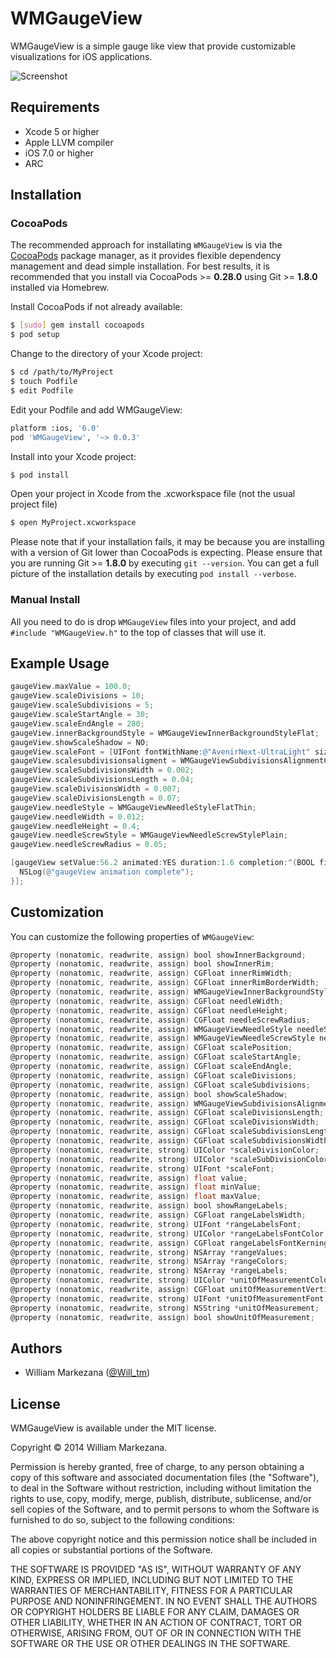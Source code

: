 # WMGaugeView

WMGaugeView is a simple gauge like view that provide customizable visualizations for iOS applications. 

![Screenshot](https://raw.github.com/Will-tm/WMGaugeView/master/WMGaugeView.png)

## Requirements
* Xcode 5 or higher
* Apple LLVM compiler
* iOS 7.0 or higher
* ARC

## Installation

### CocoaPods

The recommended approach for installating `WMGaugeView` is via the [CocoaPods](http://cocoapods.org/) package manager, as it provides flexible dependency management and dead simple installation.
For best results, it is recommended that you install via CocoaPods >= **0.28.0** using Git >= **1.8.0** installed via Homebrew.

Install CocoaPods if not already available:

``` bash
$ [sudo] gem install cocoapods
$ pod setup
```

Change to the directory of your Xcode project:

``` bash
$ cd /path/to/MyProject
$ touch Podfile
$ edit Podfile
```

Edit your Podfile and add WMGaugeView:

``` bash
platform :ios, '6.0'
pod 'WMGaugeView', '~> 0.0.3'
```

Install into your Xcode project:

``` bash
$ pod install
```

Open your project in Xcode from the .xcworkspace file (not the usual project file)

``` bash
$ open MyProject.xcworkspace
```

Please note that if your installation fails, it may be because you are installing with a version of Git lower than CocoaPods is expecting. Please ensure that you are running Git >= **1.8.0** by executing `git --version`. You can get a full picture of the installation details by executing `pod install --verbose`.

### Manual Install

All you need to do is drop `WMGaugeView` files into your project, and add `#include "WMGaugeView.h"` to the top of classes that will use it.

## Example Usage

``` objective-c
gaugeView.maxValue = 100.0;
gaugeView.scaleDivisions = 10;
gaugeView.scaleSubdivisions = 5;
gaugeView.scaleStartAngle = 30;
gaugeView.scaleEndAngle = 280;
gaugeView.innerBackgroundStyle = WMGaugeViewInnerBackgroundStyleFlat;
gaugeView.showScaleShadow = NO;
gaugeView.scaleFont = [UIFont fontWithName:@"AvenirNext-UltraLight" size:0.065];
gaugeView.scalesubdivisionsaligment = WMGaugeViewSubdivisionsAlignmentCenter;
gaugeView.scaleSubdivisionsWidth = 0.002;
gaugeView.scaleSubdivisionsLength = 0.04;
gaugeView.scaleDivisionsWidth = 0.007;
gaugeView.scaleDivisionsLength = 0.07;
gaugeView.needleStyle = WMGaugeViewNeedleStyleFlatThin;
gaugeView.needleWidth = 0.012;
gaugeView.needleHeight = 0.4;
gaugeView.needleScrewStyle = WMGaugeViewNeedleScrewStylePlain;
gaugeView.needleScrewRadius = 0.05;

[gaugeView setValue:56.2 animated:YES duration:1.6 completion:^(BOOL finished) {
  NSLog(@"gaugeView animation complete");
}];
```

## Customization

You can customize the following properties of `WMGaugeView`:

``` objective-c
@property (nonatomic, readwrite, assign) bool showInnerBackground;
@property (nonatomic, readwrite, assign) bool showInnerRim;
@property (nonatomic, readwrite, assign) CGFloat innerRimWidth;
@property (nonatomic, readwrite, assign) CGFloat innerRimBorderWidth;
@property (nonatomic, readwrite, assign) WMGaugeViewInnerBackgroundStyle innerBackgroundStyle;
@property (nonatomic, readwrite, assign) CGFloat needleWidth;
@property (nonatomic, readwrite, assign) CGFloat needleHeight;
@property (nonatomic, readwrite, assign) CGFloat needleScrewRadius;
@property (nonatomic, readwrite, assign) WMGaugeViewNeedleStyle needleStyle;
@property (nonatomic, readwrite, assign) WMGaugeViewNeedleScrewStyle needleScrewStyle;
@property (nonatomic, readwrite, assign) CGFloat scalePosition;
@property (nonatomic, readwrite, assign) CGFloat scaleStartAngle;
@property (nonatomic, readwrite, assign) CGFloat scaleEndAngle;
@property (nonatomic, readwrite, assign) CGFloat scaleDivisions;
@property (nonatomic, readwrite, assign) CGFloat scaleSubdivisions;
@property (nonatomic, readwrite, assign) bool showScaleShadow;
@property (nonatomic, readwrite, assign) WMGaugeViewSubdivisionsAlignment scalesubdivisionsaligment;
@property (nonatomic, readwrite, assign) CGFloat scaleDivisionsLength;
@property (nonatomic, readwrite, assign) CGFloat scaleDivisionsWidth;
@property (nonatomic, readwrite, assign) CGFloat scaleSubdivisionsLength;
@property (nonatomic, readwrite, assign) CGFloat scaleSubdivisionsWidth;
@property (nonatomic, readwrite, strong) UIColor *scaleDivisionColor;
@property (nonatomic, readwrite, strong) UIColor *scaleSubDivisionColor;
@property (nonatomic, readwrite, strong) UIFont *scaleFont;
@property (nonatomic, readwrite, assign) float value;
@property (nonatomic, readwrite, assign) float minValue;
@property (nonatomic, readwrite, assign) float maxValue;
@property (nonatomic, readwrite, assign) bool showRangeLabels;
@property (nonatomic, readwrite, assign) CGFloat rangeLabelsWidth;
@property (nonatomic, readwrite, strong) UIFont *rangeLabelsFont;
@property (nonatomic, readwrite, strong) UIColor *rangeLabelsFontColor;
@property (nonatomic, readwrite, assign) CGFloat rangeLabelsFontKerning;
@property (nonatomic, readwrite, strong) NSArray *rangeValues;
@property (nonatomic, readwrite, strong) NSArray *rangeColors;
@property (nonatomic, readwrite, strong) NSArray *rangeLabels;
@property (nonatomic, readwrite, strong) UIColor *unitOfMeasurementColor;
@property (nonatomic, readwrite, assign) CGFloat unitOfMeasurementVerticalOffset;
@property (nonatomic, readwrite, strong) UIFont *unitOfMeasurementFont;
@property (nonatomic, readwrite, strong) NSString *unitOfMeasurement;
@property (nonatomic, readwrite, assign) bool showUnitOfMeasurement;
```

## Authors

* William Markezana ([@Will_tm](https://twitter.com/Will_tm))

## License

WMGaugeView is available under the MIT license.

Copyright © 2014 William Markezana.

Permission is hereby granted, free of charge, to any person obtaining a copy of this software and associated documentation files (the "Software"), to deal in the Software without restriction, including without limitation the rights to use, copy, modify, merge, publish, distribute, sublicense, and/or sell copies of the Software, and to permit persons to whom the Software is furnished to do so, subject to the following conditions:

The above copyright notice and this permission notice shall be included in all copies or substantial portions of the Software.

THE SOFTWARE IS PROVIDED "AS IS", WITHOUT WARRANTY OF ANY KIND, EXPRESS OR IMPLIED, INCLUDING BUT NOT LIMITED TO THE WARRANTIES OF MERCHANTABILITY, FITNESS FOR A PARTICULAR PURPOSE AND NONINFRINGEMENT. IN NO EVENT SHALL THE AUTHORS OR COPYRIGHT HOLDERS BE LIABLE FOR ANY CLAIM, DAMAGES OR OTHER LIABILITY, WHETHER IN AN ACTION OF CONTRACT, TORT OR OTHERWISE, ARISING FROM, OUT OF OR IN CONNECTION WITH THE SOFTWARE OR THE USE OR OTHER DEALINGS IN THE SOFTWARE.
